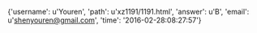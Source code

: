 {'username': u'Youren', 'path': u'xz1191/1191.html', 'answer': u'B', 'email': u'shenyouren@gmail.com', 'time': '2016-02-28:08:27:57'}